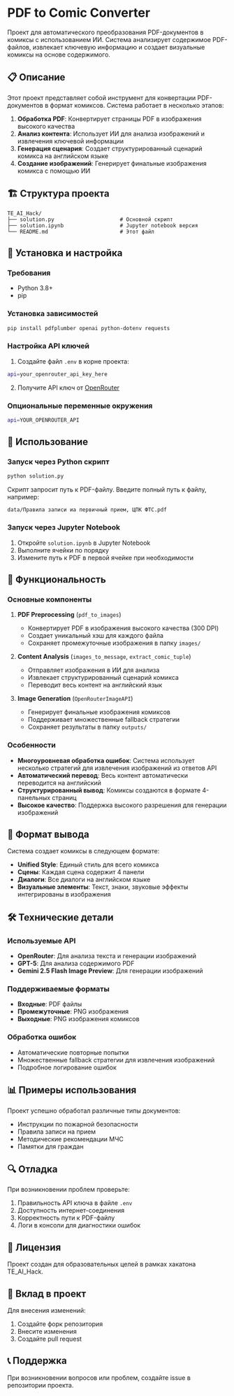 # PDF to Comic Converter

Проект для автоматического преобразования PDF-документов в комиксы с использованием ИИ. Система анализирует содержимое PDF-файлов, извлекает ключевую информацию и создает визуальные комиксы на основе содержимого.

## 📋 Описание

Этот проект представляет собой инструмент для конвертации PDF-документов в формат комиксов. Система работает в несколько этапов:

1. **Обработка PDF**: Конвертирует страницы PDF в изображения высокого качества
2. **Анализ контента**: Использует ИИ для анализа изображений и извлечения ключевой информации
3. **Генерация сценария**: Создает структурированный сценарий комикса на английском языке
4. **Создание изображений**: Генерирует финальные изображения комикса с помощью ИИ

## 🏗️ Структура проекта

```
TE_AI_Hack/
├── solution.py                     # Основной скрипт
├── solution.ipynb                  # Jupyter notebook версия
└── README.md                       # Этот файл
```

## 🚀 Установка и настройка

### Требования

- Python 3.8+
- pip

### Установка зависимостей

```bash
pip install pdfplumber openai python-dotenv requests
```

### Настройка API ключей

1. Создайте файл `.env` в корне проекта:
```bash
api=your_openrouter_api_key_here
```

2. Получите API ключ от [OpenRouter](https://openrouter.ai/)

### Опциональные переменные окружения

```bash
api=YOUR_OPENROUTER_API
```

## 📖 Использование

### Запуск через Python скрипт

```bash
python solution.py
```

Скрипт запросит путь к PDF-файлу. Введите полный путь к файлу, например:
```
data/Правила записи иа первичный прием, ЦПК ФТС.pdf
```

### Запуск через Jupyter Notebook

1. Откройте `solution.ipynb` в Jupyter Notebook
2. Выполните ячейки по порядку
3. Измените путь к PDF в первой ячейке при необходимости

## 🔧 Функциональность

### Основные компоненты

1. **PDF Preprocessing** (`pdf_to_images`)
   - Конвертирует PDF в изображения высокого качества (300 DPI)
   - Создает уникальный хэш для каждого файла
   - Сохраняет промежуточные изображения в папку `images/`

2. **Content Analysis** (`images_to_message`, `extract_comic_tuple`)
   - Отправляет изображения в ИИ для анализа
   - Извлекает структурированный сценарий комикса
   - Переводит весь контент на английский язык

3. **Image Generation** (`OpenRouterImageAPI`)
   - Генерирует финальные изображения комиксов
   - Поддерживает множественные fallback стратегии
   - Сохраняет результаты в папку `outputs/`

### Особенности

- **Многоуровневая обработка ошибок**: Система использует несколько стратегий для извлечения изображений из ответов API
- **Автоматический перевод**: Весь контент автоматически переводится на английский
- **Структурированный вывод**: Комиксы создаются в формате 4-панельных страниц
- **Высокое качество**: Поддержка высокого разрешения для генерации изображений

## 📝 Формат вывода

Система создает комиксы в следующем формате:
- **Unified Style**: Единый стиль для всего комикса
- **Сцены**: Каждая сцена содержит 4 панели
- **Диалоги**: Все диалоги на английском языке
- **Визуальные элементы**: Текст, знаки, звуковые эффекты интегрированы в изображения

## 🛠️ Технические детали

### Используемые API
- **OpenRouter**: Для анализа текста и генерации изображений
- **GPT-5**: Для анализа содержимого PDF
- **Gemini 2.5 Flash Image Preview**: Для генерации изображений

### Поддерживаемые форматы
- **Входные**: PDF файлы
- **Промежуточные**: PNG изображения
- **Выходные**: PNG изображения комиксов

### Обработка ошибок
- Автоматические повторные попытки
- Множественные fallback стратегии для извлечения изображений
- Подробное логирование ошибок

## 📊 Примеры использования

Проект успешно обработал различные типы документов:
- Инструкции по пожарной безопасности
- Правила записи на прием
- Методические рекомендации МЧС
- Памятки для граждан

## 🔍 Отладка

При возникновении проблем проверьте:
1. Правильность API ключа в файле `.env`
2. Доступность интернет-соединения
3. Корректность пути к PDF-файлу
4. Логи в консоли для диагностики ошибок

## 📄 Лицензия

Проект создан для образовательных целей в рамках хакатона TE_AI_Hack.

## 🤝 Вклад в проект

Для внесения изменений:
1. Создайте форк репозитория
2. Внесите изменения
3. Создайте pull request

## 📞 Поддержка

При возникновении вопросов или проблем, создайте issue в репозитории проекта.
